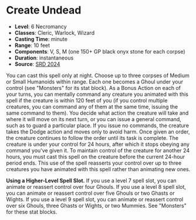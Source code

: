 # Create Undead

- **Level**: 6 Necromancy
- **Classes**: Cleric, Warlock, Wizard
- **Casting Time**: minute
- **Range**: 10 feet
- **Components**: V, S, M (one 150+ GP black onyx stone for each corpse)
- **Duration**: instantaneous
- **Source**: [SRD 2024](../../../srds/SRD_2024.pdf)

You can cast this spell only at night. Choose up to three corpses of Medium or Small Humanoids within range. Each one becomes a Ghoul under your control (see "Monsters" for its stat block). As a Bonus Action on each of your turns, you can mentally command any creature you animated with this spell if the creature is within 120 feet of you (if you control multiple creatures, you can command any of them at the same time, issuing the same command to them). You decide what action the creature will take and where it will move on its next turn, or you can issue a general command, such as to guard a particular place. If you issue no commands, the creature takes the Dodge action and moves only to avoid harm. Once given an order, the creature continues to follow the order until its task is complete. The creature is under your control for 24 hours, after which it stops obeying any command you've given it. To maintain control of the creature for another 24 hours, you must cast this spell on the creature before the current 24-hour period ends. This use of the spell reasserts your control over up to three creatures you have animated with this spell rather than animating new ones.

**Using a Higher-Level Spell Slot.** If you use a level 7 spell slot, you can animate or reassert control over four Ghouls. If you use a level 8 spell slot, you can animate or reassert control over five Ghouls or two Ghasts or Wights. If you use a level 9 spell slot, you can animate or reassert control over six Ghouls, three Ghasts or Wights, or two Mummies. See "Monsters" for these stat blocks.
